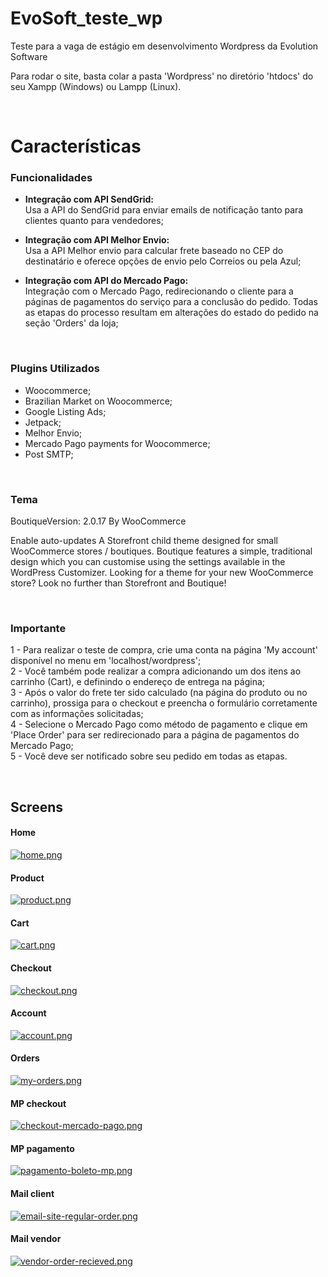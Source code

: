 # EvoSoft_teste_wp
Teste para a vaga de estágio em desenvolvimento Wordpress da Evolution Software


Para rodar o site, basta colar a pasta 'Wordpress' no diretório 'htdocs' do seu Xampp (Windows) ou Lampp (Linux).

<br>

# Características
<h3>Funcionalidades</h3>

* <b>Integração com API SendGrid:</b>
<br>Usa a API do SendGrid para enviar emails de notificação tanto para clientes quanto para vendedores;
 
* <b>Integração com API Melhor Envio:</b>
<br>Usa a API Melhor envio para calcular frete baseado no CEP do destinatário e oferece opções de envio pelo Correios ou pela Azul;

* <b>Integração com API do Mercado Pago:</b>
<br>Integração com o Mercado Pago, redirecionando o cliente para a páginas de pagamentos do serviço para a conclusão do pedido. Todas as etapas do processo resultam em alterações do estado do pedido na seção 'Orders' da loja;

<br>
<h3>Plugins Utilizados</h3>

* Woocommerce;
* Brazilian Market on Woocommerce;
* Google Listing Ads;
* Jetpack;
* Melhor Envio;
* Mercado Pago payments for Woocommerce;
* Post SMTP;

<br>
<h3>Tema</h3>

BoutiqueVersion: 2.0.17
By WooCommerce


Enable auto-updates
A Storefront child theme designed for small WooCommerce stores / boutiques. Boutique features a simple, traditional design which you can customise using the settings available in the WordPress Customizer. Looking for a theme for your new WooCommerce store? Look no further than Storefront and Boutique!

<br>
<h3>Importante</h3>

1 - Para realizar o teste de compra, crie uma conta na página 'My account' disponível no menu em 'localhost/wordpress';<br>
2 - Você também pode realizar a compra adicionando um dos itens ao carrinho (Cart), e definindo o endereço de entrega na página;<br>
3 - Após o valor do frete ter sido calculado (na página do produto ou no carrinho), prossiga para o checkout e preencha o formulário corretamente com as informações solicitadas;<br>
4 - Selecione o Mercado Pago como método de pagamento e clique em 'Place Order' para ser redirecionado para a página de pagamentos do Mercado Pago;<br>
5 - Você deve ser notificado sobre seu pedido em todas as etapas.

<br>
<h2>Screens</h2>

<h4>Home</h4>

[![home.png](https://i.postimg.cc/YSNFmhyr/home.png)](https://postimg.cc/CZ153LgX)

<h4>Product</h4>

[![product.png](https://i.postimg.cc/NFF2VbGF/product.png)](https://postimg.cc/m1xr1YHW)

<h4>Cart</h4>

[![cart.png](https://i.postimg.cc/h429rQ4h/cart.png)](https://postimg.cc/9zqRXM7j)

<h4>Checkout</h4>

[![checkout.png](https://i.postimg.cc/YqjQy2jR/checkout.png)](https://postimg.cc/YhK4vH6L)

<h4>Account</h4>

[![account.png](https://i.postimg.cc/4y2VNq2p/account.png)](https://postimg.cc/bSbsmChv)

<h4>Orders</h4>

[![my-orders.png](https://i.postimg.cc/fLw97D6x/my-orders.png)](https://postimg.cc/f3ryDnWL)

<h4>MP checkout</h4>

[![checkout-mercado-pago.png](https://i.postimg.cc/3RnDnzTz/checkout-mercado-pago.png)](https://postimg.cc/gXLJ0SrK)

<h4>MP pagamento</h4>

[![pagamento-boleto-mp.png](https://i.postimg.cc/QMZ5tpmY/pagamento-boleto-mp.png)](https://postimg.cc/tsD7vnLF)

<h4>Mail client</h4>

[![email-site-regular-order.png](https://i.postimg.cc/Z5dp4f8y/email-site-regular-order.png)](https://postimg.cc/4YXm1QFJ)

<h4>Mail vendor</h4>

[![vendor-order-recieved.png](https://i.postimg.cc/T1s5Xmh9/vendor-order-recieved.png)](https://postimg.cc/wRhjX1Xy)
